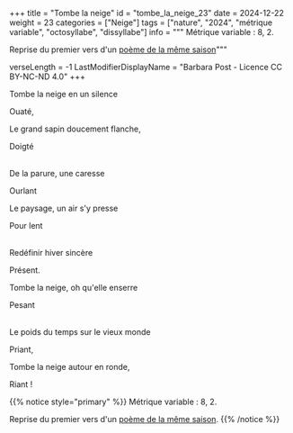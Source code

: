 +++
title = "Tombe la neige"
id = "tombe_la_neige_23"
date = 2024-12-22
weight = 23
categories = ["Neige"]
tags = ["nature", "2024", "métrique variable", "octosyllabe", "dissyllabe"]
info = """
Métrique variable : 8, 2.

Reprise du premier vers d'un [poème de la même saison](../23_vingt_troisieme_saison/chant_de_la_neige)"""

verseLength = -1
LastModifierDisplayName = "Barbara Post - Licence CC BY-NC-ND 4.0"
+++

Tombe la neige en un silence

Ouaté,

Le grand sapin doucement flanche,

Doigté

 \
De la parure, une caresse

Ourlant

Le paysage, un air s'y presse

Pour lent

 \
Redéfinir hiver sincère

Présent.

Tombe la neige, oh qu'elle enserre

Pesant

 \
Le poids du temps sur le vieux monde

Priant,

Tombe la neige autour en ronde,

Riant !

{{% notice style="primary" %}}
Métrique variable : 8, 2.

Reprise du premier vers d'un [poème de la même saison](../23_vingt_troisieme_saison/chant_de_la_neige).
{{% /notice %}}

